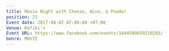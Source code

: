```yaml
---
title: Movie Night with Cheese, Wine, & Powder
position: 21
Event date: 2017-08-02 07:00:00 +07:00
Venue: Rafiki's
Event URL: https://www.facebook.com/events/1844509659210293/
Genre: MOVIE
---
```


